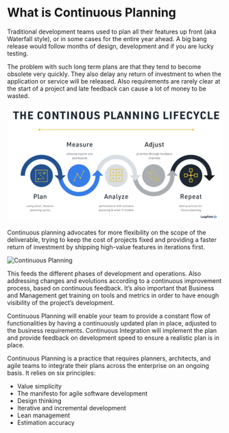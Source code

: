 # What is Continuous Planning

Traditional development teams used to plan all their features up front (aka Waterfall style), or in some cases for the entire year ahead. A big bang release would follow months of design, development and if you are lucky testing.

The problem with such long term plans are that they tend to become obsolete very quickly. They also delay any return of investment to when the application or service will be released. Also requirements are rarely clear at the start of a project and late feedback can cause a lot of money to be wasted.

![continuous planning](/docs/img/cont-planning.png)

Continuous planning advocates for more flexibility on the scope of the deliverable, trying to keep the cost of projects fixed and providing a faster return of investment by shipping high-value features in iterations first.

![Continuous Planning](../../.attachments/Continuous-Planning-1.png)

This feeds the different phases of development and operations. Also addressing changes and evolutions according to a continuous improvement process, based on continuous feedback. It’s also important that Business and Management get training on tools and metrics in order to have enough visibility of the project’s development.

Continuous Planning will enable your team to provide a constant flow of functionalities by having a continuously updated plan in place, adjusted to the business requirements. Continuous Integration will implement the plan and provide feedback on development speed to ensure a realistic plan is in place.

Continuous Planning is a practice that requires planners, architects, and agile teams to integrate their plans across the enterprise on an ongoing basis. It relies on six principles:

* Value simplicity
* The manifesto for agile software development
* Design thinking
* Iterative and incremental development
* Lean management
* Estimation accuracy
